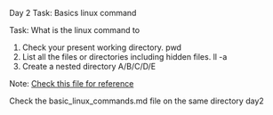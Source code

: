 Day 2 Task: Basics linux command

Task: What is the linux command to 
1. Check your present working directory. pwd 
2. List all the files or directories including hidden files. ll -a
3. Create a nested directory A/B/C/D/E   

Note: [Check this file for reference](basic_linux_commands.md)

Check the basic_linux_commands.md file on the same directory day2
